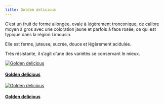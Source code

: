 ```yaml
---
title: Golden delicious
---
```


C’est un fruit de forme allongée, ovale à légèrement tronconique, de calibre moyen à gros avec une coloration jaune et parfois à face rosée, ce qui est typique dans la région Limousin.

Elle est ferme, juteuse, sucrée, douce et légèrement acidulée.

Très résistante, il s’agit d’une des variétés se conservant le mieux.

<div class="image-container">
    <a class="thumbnail" href="{{ site.baseurl }}/assets/images/nos-produits/golden-du-limousin-1.jpg">
        <img src="{{ site.baseurl }}/assets/images/nos-produits/golden-du-limousin-1-vignette.jpg" alt="Golden delicious" title="Golden delicious" />
        <h4 class="thumbnail-title">Golden delicious</h4>
    </a>
    <a class="thumbnail" href="{{ site.baseurl }}/assets/images/nos-produits/golden-du-limousin-2.jpg">
        <img src="{{ site.baseurl }}/assets/images/nos-produits/golden-du-limousin-2-vignette.jpg" alt="Golden delicious" title="Golden delicious" />
        <h4 class="thumbnail-title">Golden delicious</h4>
    </a>
</div>

